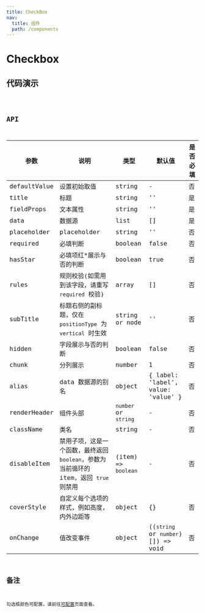 ```yaml
---
title: CheckBox
nav:
  title: 组件
  path: /components
---
```


# Checkbox

## 代码演示

<code src="./demo/index.tsx" />

## API

| 参数         | 说明                                                                                 | 类型                 | 默认值                             | 是否必填 |
| ------------ | ------------------------------------------------------------------------------------ | -------------------- | ---------------------------------- | -------- |
| defaultValue | 设置初始取值                                                                         | string               | -                                  | 否       |
| title        | 标题                                                                                 | string               | ''                                 | 是       |
| fieldProps   | 文本属性                                                                             | string               | ''                                 | 是       |
| data         | 数据源                                                                               | list                 | []                                 | 是       |
| placeholder  | placeholder                                                                          | string               | ''                                 | 否       |
| required     | 必填判断                                                                             | boolean              | false                              | 否       |
| hasStar      | 必填项红\*展示与否的判断                                                             | boolean              | true                               | 否       |
| rules        | 规则校验(如需用到该字段，请重写 `required` 校验)                                     | array                | []                                 | 否       |
| subTitle     | 标题右侧的副标题，仅在 `positionType` 为 `vertical` 时生效                           | string or node       | ''                                 | 否       |
| hidden       | 字段展示与否的判断                                                                   | boolean              | false                              | 否       |
| chunk        | 分列展示                                                                             | number               | 1                                  | 否       |
| alias        | data 数据源的别名                                                                    | object               | { label: 'label', value: 'value' } | 否       |
| renderHeader | 组件头部                                                                             | `number` or `string` | -                                  | 否       |
| className    | 类名                                                                                 | string               | -                                  | 否       |
| disableItem  | 禁用子项，这是一个函数，最终返回`boolean`，参数为当前循环的 item，返回 `true` 则禁用 | (item) => `boolean`  | -                                  | 否       |
| coverStyle   | 自定义每个选项的样式，例如高度，内外边距等                                           | object               | {}                                 | 否       |
| onChange     | 值改变事件                                                                           | object               | ((`string` or `number`)[]) => void | 否       |

## 备注

勾选框颜色可配置，请前往[可配置](https://dform.alitajs.com/setting)页面查看。
